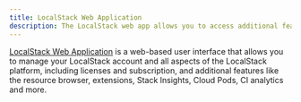 ```yaml
---
title: LocalStack Web Application
description: The LocalStack web app allows you to access additional features of LocalStack as well as to manage subscription and licenses, workspace members and permissions.
---
```


[LocalStack Web Application](https://app.localstack.cloud/) is a web-based user interface that allows you to manage your LocalStack account and all aspects of the LocalStack platform, including licenses and subscription, and additional features like the resource browser, extensions, Stack Insights, Cloud Pods, CI analytics and more.
